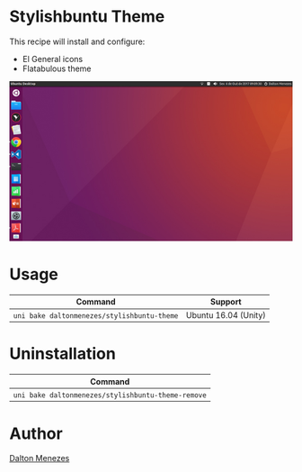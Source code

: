 # Stylishbuntu Theme

This recipe will install and configure:

- El General icons
- Flatabulous theme

<p align="center">
<img src="bin/thumb.jpg" alt="Stylishbuntu Theme Thumbnail" />
</p>

# Usage

| Command | Support |
| --- | --- |
| `uni bake daltonmenezes/stylishbuntu-theme` | Ubuntu 16.04 (Unity) |

# Uninstallation

| Command |
| --- |
| `uni bake daltonmenezes/stylishbuntu-theme-remove` |

# Author

[Dalton Menezes](https://github.com/uni-linux/recipes/tree/master/src/daltonmenezes)
